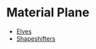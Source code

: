# Material Plane

- [Elves](https://lys.ee/rp/Opportunity/Races/Material%20Plane/Elves)
- [Shapeshifters](https://lys.ee/rp/Opportunity/Races/Material%20Plane/Shapeshifters)
